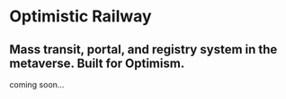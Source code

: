# Optimistic Railway

## Mass transit, portal, and registry system in the metaverse. Built for Optimism.
coming soon...

